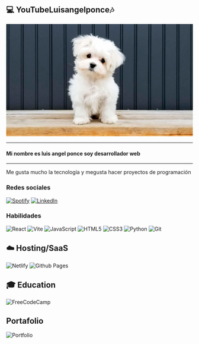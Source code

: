 ## 💻 YouTubeLuisangelponce🎶

![perro](./perro.jpg)

---

#### Mi nombre es luis angel ponce soy desarrollador web

---

<p>
  Me gusta mucho la tecnología y megusta hacer proyectos de programación
</p>

### Redes sociales

<a href="">![Spotify](https://img.shields.io/badge/Spotify-1ED760?style=for-the-badge&logo=spotify&logoColor=white)</a>
<a href="">![LinkedIn](https://img.shields.io/badge/linkedin-%230077B5.svg?style=for-the-badge&logo=linkedin&logoColor=white)</a>

### Habilidades

![React](https://img.shields.io/badge/react-%2320232a.svg?style=for-the-badge&logo=react&logoColor=%2361DAFB)
![Vite](https://img.shields.io/badge/vite-%23646CFF.svg?style=for-the-badge&logo=vite&logoColor=white)
![JavaScript](https://img.shields.io/badge/javascript-%23323330.svg?style=for-the-badge&logo=javascript&logoColor=%23F7DF1E)
![HTML5](https://img.shields.io/badge/html5-%23E34F26.svg?style=for-the-badge&logo=html5&logoColor=white)
![CSS3](https://img.shields.io/badge/css3-%231572B6.svg?style=for-the-badge&logo=css3&logoColor=white)
![Python](https://img.shields.io/badge/python-3670A0?style=for-the-badge&logo=python&logoColor=ffdd54)
![Git](https://img.shields.io/badge/git-%23F05033.svg?style=for-the-badge&logo=git&logoColor=white)

## ☁️ Hosting/SaaS

![Netlify](https://img.shields.io/badge/netlify-%23000000.svg?style=for-the-badge&logo=netlify&logoColor=#00C7B7)
![Github Pages](https://img.shields.io/badge/github%20pages-121013?style=for-the-badge&logo=github&logoColor=white)

## 🎓 Education

![FreeCodeCamp](https://img.shields.io/badge/Freecodecamp-%23123.svg?&style=for-the-badge&logo=freecodecamp&logoColor=green)

## Portafolio

![Portfolio](https://img.shields.io/badge/Portfolio-%23000000.svg?style=for-the-badge&logo=firefox&logoColor=#FF7139)
